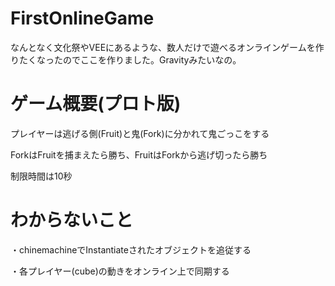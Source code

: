 # FirstOnlineGame
なんとなく文化祭やVEEにあるような、数人だけで遊べるオンラインゲームを作りたくなったのでここを作りました。Gravityみたいなの。

# ゲーム概要(プロト版)
プレイヤーは逃げる側(Fruit)と鬼(Fork)に分かれて鬼ごっこをする

ForkはFruitを捕まえたら勝ち、FruitはForkから逃げ切ったら勝ち

制限時間は10秒

# わからないこと
・chinemachineでInstantiateされたオブジェクトを追従する

・各プレイヤー(cube)の動きをオンライン上で同期する
